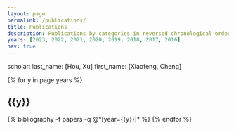 ```yaml
---
layout: page
permalink: /publications/
title: Publications
description: Publications by categories in reversed chronological order.
years: [2023, 2022, 2021, 2020, 2019, 2018, 2017, 2016]
nav: true
---
```


scholar:
  last_name: [Hou, Xu]
  first_name: [Xiaofeng, Cheng]

<div class="publications">

{% for y in page.years %}
  <h2 class="year">{{y}}</h2>
  {% bibliography -f papers -q @*[year={{y}}]* %}
{% endfor %}

</div>
